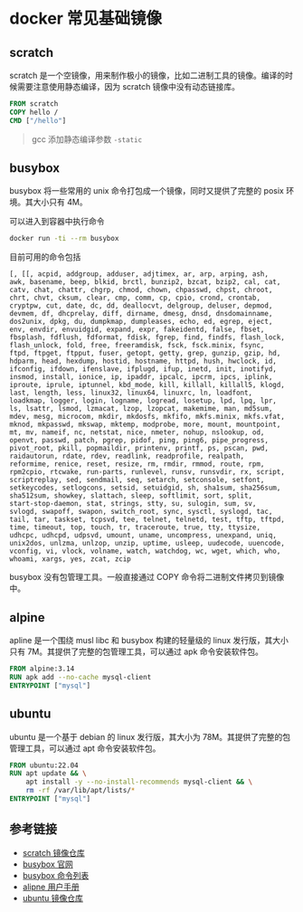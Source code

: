 # docker 常见基础镜像

## scratch

scratch 是一个空镜像，用来制作极小的镜像，比如二进制工具的镜像。编译的时候需要注意使用静态编译，因为 scratch 镜像中没有动态链接库。

```dockerfile
FROM scratch
COPY hello /
CMD ["/hello"]
```

> gcc 添加静态编译参数 `-static`

## busybox

busybox 将一些常用的 unix 命令打包成一个镜像，同时又提供了完整的 posix 环境。其大小只有 4M。

可以进入到容器中执行命令

```sh
docker run -ti --rm busybox
```

目前可用的命令包括

```plain
[, [[, acpid, addgroup, adduser, adjtimex, ar, arp, arping, ash,
awk, basename, beep, blkid, brctl, bunzip2, bzcat, bzip2, cal, cat,
catv, chat, chattr, chgrp, chmod, chown, chpasswd, chpst, chroot,
chrt, chvt, cksum, clear, cmp, comm, cp, cpio, crond, crontab,
cryptpw, cut, date, dc, dd, deallocvt, delgroup, deluser, depmod,
devmem, df, dhcprelay, diff, dirname, dmesg, dnsd, dnsdomainname,
dos2unix, dpkg, du, dumpkmap, dumpleases, echo, ed, egrep, eject,
env, envdir, envuidgid, expand, expr, fakeidentd, false, fbset,
fbsplash, fdflush, fdformat, fdisk, fgrep, find, findfs, flash_lock,
flash_unlock, fold, free, freeramdisk, fsck, fsck.minix, fsync,
ftpd, ftpget, ftpput, fuser, getopt, getty, grep, gunzip, gzip, hd,
hdparm, head, hexdump, hostid, hostname, httpd, hush, hwclock, id,
ifconfig, ifdown, ifenslave, ifplugd, ifup, inetd, init, inotifyd,
insmod, install, ionice, ip, ipaddr, ipcalc, ipcrm, ipcs, iplink,
iproute, iprule, iptunnel, kbd_mode, kill, killall, killall5, klogd,
last, length, less, linux32, linux64, linuxrc, ln, loadfont,
loadkmap, logger, login, logname, logread, losetup, lpd, lpq, lpr,
ls, lsattr, lsmod, lzmacat, lzop, lzopcat, makemime, man, md5sum,
mdev, mesg, microcom, mkdir, mkdosfs, mkfifo, mkfs.minix, mkfs.vfat,
mknod, mkpasswd, mkswap, mktemp, modprobe, more, mount, mountpoint,
mt, mv, nameif, nc, netstat, nice, nmeter, nohup, nslookup, od,
openvt, passwd, patch, pgrep, pidof, ping, ping6, pipe_progress,
pivot_root, pkill, popmaildir, printenv, printf, ps, pscan, pwd,
raidautorun, rdate, rdev, readlink, readprofile, realpath,
reformime, renice, reset, resize, rm, rmdir, rmmod, route, rpm,
rpm2cpio, rtcwake, run-parts, runlevel, runsv, runsvdir, rx, script,
scriptreplay, sed, sendmail, seq, setarch, setconsole, setfont,
setkeycodes, setlogcons, setsid, setuidgid, sh, sha1sum, sha256sum,
sha512sum, showkey, slattach, sleep, softlimit, sort, split,
start-stop-daemon, stat, strings, stty, su, sulogin, sum, sv,
svlogd, swapoff, swapon, switch_root, sync, sysctl, syslogd, tac,
tail, tar, taskset, tcpsvd, tee, telnet, telnetd, test, tftp, tftpd,
time, timeout, top, touch, tr, traceroute, true, tty, ttysize,
udhcpc, udhcpd, udpsvd, umount, uname, uncompress, unexpand, uniq,
unix2dos, unlzma, unlzop, unzip, uptime, usleep, uudecode, uuencode,
vconfig, vi, vlock, volname, watch, watchdog, wc, wget, which, who,
whoami, xargs, yes, zcat, zcip
```

busybox 没有包管理工具。一般直接通过 COPY 命令将二进制文件拷贝到镜像中。

## alpine

apline 是一个围绕 musl libc 和 busybox 构建的轻量级的 linux 发行版，其大小只有 7M。其提供了完整的包管理工具，可以通过 apk 命令安装软件包。

```dockerfile
FROM alpine:3.14
RUN apk add --no-cache mysql-client
ENTRYPOINT ["mysql"]
```

## ubuntu

ubuntu 是一个基于 debian 的 linux 发行版，其大小为 78M。其提供了完整的包管理工具，可以通过 apt 命令安装软件包。

```dockerfile
FROM ubuntu:22.04
RUN apt update && \
    apt install -y --no-install-recommends mysql-client && \
    rm -rf /var/lib/apt/lists/*
ENTRYPOINT ["mysql"]
```

## 参考链接

- [scratch 镜像仓库](https://hub.docker.com/_/scratch)
- [busybox 官网](https://busybox.net/about.html)
- [busybox 命令列表](https://busybox.net/downloads/BusyBox.html)
- [alipne 用户手册](https://docs.alpinelinux.org/user-handbook/0.1a/index.html)
- [ubuntu 镜像仓库](https://hub.docker.com/_/ubuntu)

